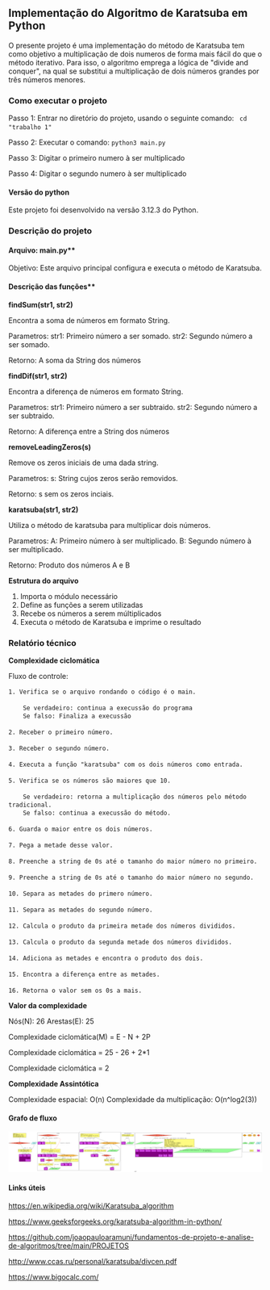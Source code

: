 ## Implementação do Algoritmo de Karatsuba em Python

O presente projeto é uma implementação do método de Karatsuba tem como objetivo a multiplicação de dois numeros de forma mais fácil do que o método iterativo. Para isso, o algoritmo emprega a lógica de "divide and conquer", na qual se substitui a multiplicação de dois números grandes por três números menores. 

### Como executar o projeto

Passo 1: Entrar no diretório do projeto, usando o seguinte comando: 
    ``` cd "trabalho 1"```

Passo 2: Executar o comando: 
    ```python3 main.py```

Passo 3: Digitar o primeiro numero à ser multiplicado

Passo 4: Digitar o segundo numero à ser multiplicado

#### Versão do python

Este projeto foi desenvolvido na versão 3.12.3 do Python.

### Descrição do projeto

#### Arquivo: main.py**

Objetivo: Este arquivo principal configura e executa o método de Karatsuba.

#### Descrição das funções**

**findSum(str1, str2)**

Encontra a soma de números em formato String.

Parametros: 
    str1: Primeiro número a ser somado.
    str2: Segundo número a ser somado.

Retorno: 
    A soma da String dos números 

**findDif(str1, str2)**

Encontra a diferença de números em formato String.

Parametros: 
    str1: Primeiro número a ser subtraido.
    str2: Segundo número a ser subtraido.

Retorno: 
    A diferença entre a String dos números 

**removeLeadingZeros(s)**

Remove os zeros iniciais de uma dada string.

Parametros:
    s: String cujos zeros serão removidos.

Retorno:
    s sem os zeros inciais. 

**karatsuba(str1, str2)**

Utiliza o método de karatsuba para multiplicar dois números. 

Parametros: 
    A: Primeiro número à ser multiplicado.
    B: Segundo número à ser multiplicado.

Retorno:
    Produto dos números A e B

**Estrutura do arquivo**

1. Importa o módulo necessário
2. Define as funções a serem utilizadas
3. Recebe os números a serem múltiplicados
4. Executa o método de Karatsuba e imprime o resultado

### Relatório técnico 

**Complexidade ciclomática**

Fluxo de controle: 
    
    1. Verifica se o arquivo rondando o código é o main.

        Se verdadeiro: continua a execussão do programa
        Se falso: Finaliza a execussão

    2. Receber o primeiro número.

    3. Receber o segundo número.

    4. Executa a função "karatsuba" com os dois números como entrada.

    5. Verifica se os números são maiores que 10.

        Se verdadeiro: retorna a multiplicação dos números pelo método tradicional. 
        Se falso: continua a execussão do método.

    6. Guarda o maior entre os dois números.

    7. Pega a metade desse valor. 

    8. Preenche a string de 0s até o tamanho do maior número no primeiro.

    9. Preenche a string de 0s até o tamanho do maior número no segundo. 

    10. Separa as metades do primero número.

    11. Separa as metades do segundo número.

    12. Calcula o produto da primeira metade dos números divididos.

    13. Calcula o produto da segunda metade dos números divididos.

    14. Adiciona as metades e encontra o produto dos dois.

    15. Encontra a diferença entre as metades.

    16. Retorna o valor sem os 0s a mais.
    

**Valor da complexidade**

Nós(N): 26
Arestas(E): 25

Complexidade ciclomática(M) = E - N + 2P

Complexidade ciclomática = 25 - 26 + 2*1

Complexidade ciclomática = 2

**Complexidade Assintótica**

Complexidade espacial: O(n)
Complexidade da multiplicação: O(n^log2(3))

#### Grafo de fluxo

![Grafo de fluxo](graph.png)

#### Links úteis
https://en.wikipedia.org/wiki/Karatsuba_algorithm

https://www.geeksforgeeks.org/karatsuba-algorithm-in-python/ 

https://github.com/joaopauloaramuni/fundamentos-de-projeto-e-analise-de-algoritmos/tree/main/PROJETOS

http://www.ccas.ru/personal/karatsuba/divcen.pdf 

https://www.bigocalc.com/ 